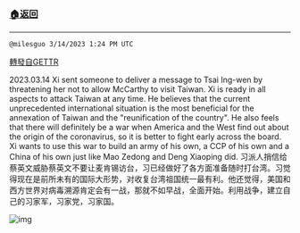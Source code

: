 ###  [:house:返回](README.md)
---


`@milesguo 3/14/2023 1:24 PM UTC`

[轉發自GETTR](https://gettr.com/post/p2bf15r196e)

2023.03.14 Xi sent someone to deliver a message to Tsai Ing-wen by threatening her not to allow McCarthy to visit Taiwan. Xi is ready in all aspects to attack Taiwan at any time. He believes that the current unprecedented international situation is the most beneficial for the annexation of Taiwan and the "reunification of the country". He also feels that there will definitely be a war when America and the West find out about the origin of the coronavirus, so it is better to fight early across the board. Xi wants to use this war to build an army of his own, a CCP of his own and a China of his own just like Mao Zedong and Deng Xiaoping did.
习派人捎信给蔡英文威胁蔡英文不要让麦肯锡访台，习已经做好了各方面准备随时打台湾。习觉得现在是前所未有的国际大形势，对收复台湾祖国统一最有利。他还觉得，美国和西方世界对病毒溯源肯定会有一战，那就不如早战，全面开始。利用战争，建立自己的习家军，习家党，习家国。

![img](https://media.gettr.com/group5/getter/2023/03/14/13/b2445b6b-ebce-dfb4-feef-91bf1a8caf4a/out.jpg)
